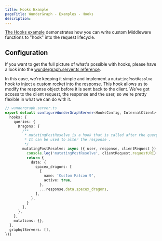 ```yaml
---
title: Hooks Example
pageTitle: WunderGraph - Examples - Hooks
description:
---
```


[The Hooks example](https://github.com/wundergraph/wundergraph/tree/main/examples/hooks) demonstrates how you can write custom Middleware functions to "hook" into the request lifecycle.

## Configuration

If you want to get the full picture of what's possible with hooks,
please have a look into the [wundergraph.server.ts reference](/docs/wundergraph-server-ts-reference).

In this case, we're keeping it simple and implement a `mutatingPostResolve` hook to inject a custom rocket into the response.
This hook allows us to modify the response object before it is sent back to the client.
We've got access to the client request, the response and the user,
so we're pretty flexible in what we can do with it.

```typescript
// wundergraph.server.ts
export default configureWunderGraphServer<HooksConfig, InternalClient>(() => ({
  hooks: {
    queries: {
      Dragons: {
        /**
         * mutatingPostResolve is a hook that is called after the query has been resolved.
         * It can be used to alter the response .
         */
        mutatingPostResolve: async ({ user, response, clientRequest }) => {
          console.log('mutatingPostResolve', clientRequest.requestURI)
          return {
            data: {
              spacex_dragons: [
                {
                  name: 'Custom Falcon 9',
                  active: true,
                },
                ...response.data.spacex_dragons,
              ],
            },
          }
        },
      },
    },
    mutations: {},
  },
  graphqlServers: [],
}))
```
